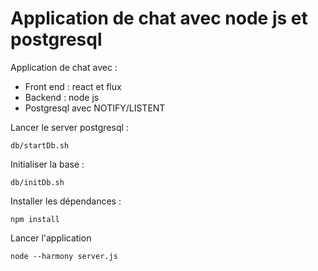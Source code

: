 # Application de chat avec node js et postgresql

Application de chat avec : 

* Front end : react et flux 
* Backend : node js 
* Postgresql avec NOTIFY/LISTENT


Lancer le server postgresql : 

`db/startDb.sh`

Initialiser la base : 

`db/initDb.sh`


Installer les dépendances :

`npm install` 

Lancer l'application 

`node --harmony server.js` 


